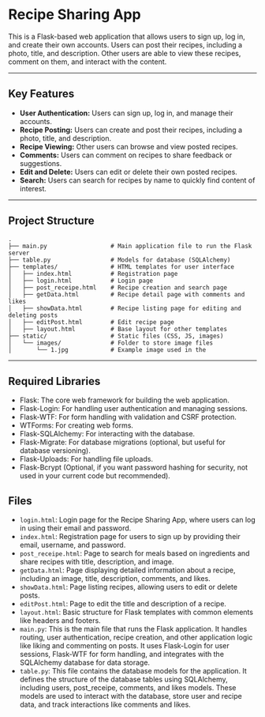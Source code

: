 # Recipe Sharing App

This is a Flask-based web application that allows users to sign up, log in, and create their own accounts. Users can post their recipes, including a photo, title, and description. Other users are able to view these recipes, comment on them, and interact with the content.

---

## Key Features

- **User Authentication:** Users can sign up, log in, and manage their accounts.
- **Recipe Posting:** Users can create and post their recipes, including a photo, title, and description.
- **Recipe Viewing:** Other users can browse and view posted recipes.
- **Comments:** Users can comment on recipes to share feedback or suggestions.
- **Edit and Delete:** Users can edit or delete their own posted recipes.
- **Search:** Users can search for recipes by name to quickly find content of interest.

---

## Project Structure

```plaintext
.
├── main.py                  # Main application file to run the Flask server
├── table.py                 # Models for database (SQLAlchemy)
├── templates/               # HTML templates for user interface
│   ├── index.html           # Registration page
│   ├── login.html           # Login page
│   ├── post_receipe.html    # Recipe creation and search page
│   ├── getData.html         # Recipe detail page with comments and likes
│   ├── showData.html        # Recipe listing page for editing and deleting posts
│   ├── editPost.html        # Edit recipe page
│   ├── layout.html          # Base layout for other templates
├── static/                  # Static files (CSS, JS, images)
│   └── images/              # Folder to store image files
│       └── 1.jpg            # Example image used in the 

```
---

## Required Libraries

- Flask: The core web framework for building the web application.
- Flask-Login: For handling user authentication and managing sessions.
- Flask-WTF: For form handling with validation and CSRF protection.
- WTForms: For creating web forms.
- Flask-SQLAlchemy: For interacting with the database.
- Flask-Migrate: For database migrations (optional, but useful for database versioning).
- Flask-Uploads: For handling file uploads.
- Flask-Bcrypt (Optional, if you want password hashing for security, not used in your current code but recommended).

## Files

- `login.html`: Login page for the Recipe Sharing App, where users can log in using their email and password.
- `index.html`: Registration page for users to sign up by providing their email, username, and password.
- `post_receipe.html`: Page to search for meals based on ingredients and share recipes with title, description, and image.
- `getData.html`: Page displaying detailed information about a recipe, including an image, title, description, comments, and likes.
- `showData.html`: Page listing recipes, allowing users to edit or delete posts.
- `editPost.html`: Page to edit the title and description of a recipe.
- `layout.html`: Basic structure for Flask templates with common elements like headers and footers.
- `main.py`: This is the main file that runs the Flask application. It handles routing, user authentication, recipe creation, and other application logic like liking and commenting on posts. It uses Flask-Login for user sessions, Flask-WTF for form handling, and integrates with the SQLAlchemy database for data storage.
- `table.py`: This file contains the database models for the application. It defines the structure of the database tables using SQLAlchemy, including users, post_receipe, comments, and likes models. These models are used to interact with the database, store user and recipe data, and track interactions like comments and likes.



